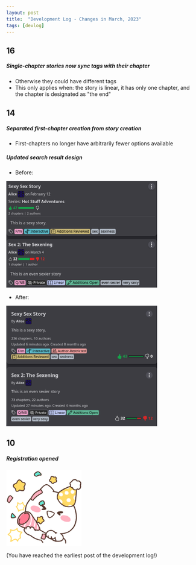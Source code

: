 ```yaml
---
layout: post
title:  "Development Log - Changes in March, 2023"
tags: [devlog]
---
```


## 16

##### Single-chapter stories now sync tags with their chapter

- Otherwise they could have different tags
- This only applies when: the story is linear, it has only one chapter, and the chapter is designated as "the end"

## 14

##### Separated first-chapter creation from story creation

- First-chapters no longer have arbitrarily fewer options available

##### Updated search result design

- Before:

<img src="/assets/img/323s1.png" width="400px" alt="search before">

- After:

<img src="/assets/img/323s2.png" width="400px" alt="search after">

## 10

##### Registration opened

<img src="/assets/img/yay.png" width="200px" height="200px" alt="party popper">

(You have reached the earliest post of the development log!)
